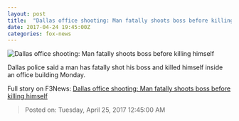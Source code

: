 ```yaml
---
layout: post
title:  "Dallas office shooting: Man fatally shoots boss before killing himself"
date: 2017-04-24 19:45:00Z
categories: fox-news
---
```


![Dallas office shooting: Man fatally shoots boss before killing himself](http://a57.foxnews.com/images.foxnews.com/content/fox-news/us/2017/04/24/two-people-reportedly-shot-at-dallas-office-building/_jcr_content/par/featured-media/media-0.img.jpg/876/493/1493051080945.jpg?ve=1&tl=1)

Dallas police said a man has fatally shot his boss and killed himself inside an office building Monday.


Full story on F3News: [Dallas office shooting: Man fatally shoots boss before killing himself](http://www.f3nws.com/n/CzRHjH)

> Posted on: Tuesday, April 25, 2017 12:45:00 AM

